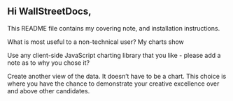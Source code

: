 ## Hi WallStreetDocs,

This README file contains my covering note, and installation instructions.



What is most useful to a non-technical user?
My charts show 

Use any client-side JavaScript charting library that you like - please add a note as to why you chose it?


Create another view of the data. It doesn’t have to be a chart. This choice is where you have the chance to demonstrate your creative excellence over and above other candidates.